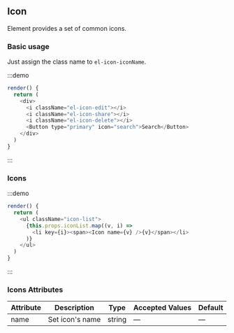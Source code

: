 ## Icon

Element provides a set of common icons.

### Basic usage

Just assign the class name to `el-icon-iconName`.

:::demo

```js
render() {
  return (
    <div>
      <i className="el-icon-edit"></i>
      <i className="el-icon-share"></i>
      <i className="el-icon-delete"></i>
      <Button type="primary" icon="search">Search</Button>
    </div>
  )
}
```
:::

### Icons

:::demo
```js
render() {
  return (
    <ul className="icon-list">
      {this.props.iconList.map((v, i) =>
        <li key={i}><span><Icon name={v} />{v}</span></li>
      )}
    </ul>
  )
}
```
:::

### Icons Attributes

| Attribute      | Description          | Type      | Accepted Values       | Default  |
| ----| ----| ----| ---- | ----- |
|name | Set icon's name | string | — | — |
